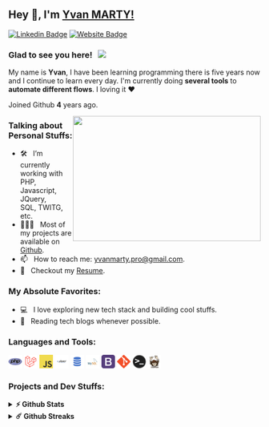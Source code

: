 ## Hey 👋, I'm [Yvan MARTY!](https://github.com/YvanMARTY/)

[![Linkedin Badge](https://img.shields.io/badge/-LinkedIn-0e76a8?style=flat-square&logo=Linkedin&logoColor=white)](https://www.linkedin.com/in/martyyvan/?locale=en_US)
[![Website Badge](https://img.shields.io/badge/Website-3b5998?style=flat-square&logo=google-chrome&logoColor=white)](https://github.com/YvanMARTY/)

### Glad to see you here! &nbsp; ![](https://visitor-badge.glitch.me/badge?page_id=yvanmarty&style=flat-square&color=0088cc)

My name is **Yvan**, I have been learning programming there is five years now and I continue to learn every day. I'm currently doing **several tools** to **automate different flows**. I loving it :heart:

Joined Github **4** years ago.

<img align="right" height="250" width="375" alt="" src="https://miro.medium.com/max/1500/0*enrI7BXUzwJEomlq.gif" />

### Talking about Personal Stuffs:

- 🛠 &nbsp; I’m currently working with PHP, Javascript, JQuery, <br /> SQL, TWITG, etc.
- 👨🏻‍💻 &nbsp; Most of my projects are available on [Github](https://github.com/YvanMARTY/).
- 📫 &nbsp; How to reach me: yvanmarty.pro@gmail.com.
- 📝 &nbsp; Checkout my [Resume](https://www.linkedin.com/in/martyyvan/?locale=en_US).

### My Absolute Favorites:

- 💻 &nbsp; I love exploring new tech stack and building cool stuffs.
- 📰 &nbsp; Reading tech blogs whenever possible.

### Languages and Tools:

<code><img height="27" src="https://raw.githubusercontent.com/github/explore/80688e429a7d4ef2fca1e82350fe8e3517d3494d/topics/php/php.png" alt="php"></code>
<code><img height="27" src="https://raw.githubusercontent.com/github/explore/80688e429a7d4ef2fca1e82350fe8e3517d3494d/topics/laravel/laravel.png" alt="laravel"></code>
<code><img height="27" src="https://raw.githubusercontent.com/github/explore/80688e429a7d4ef2fca1e82350fe8e3517d3494d/topics/javascript/javascript.png" alt="javascript"></code>
<code><img height="27" src="https://raw.githubusercontent.com/github/explore/80688e429a7d4ef2fca1e82350fe8e3517d3494d/topics/jquery/jquery.png" alt="jquery"></code>
<code><img height="27" src="https://raw.githubusercontent.com/github/explore/80688e429a7d4ef2fca1e82350fe8e3517d3494d/topics/sql/sql.png" alt="sql"></code>
<code><img height="27" src="https://raw.githubusercontent.com/github/explore/80688e429a7d4ef2fca1e82350fe8e3517d3494d/topics/mysql/mysql.png" alt="mysql"></code>
<code><img height="27" src="https://raw.githubusercontent.com/github/explore/80688e429a7d4ef2fca1e82350fe8e3517d3494d/topics/bootstrap/bootstrap.png" alt="bootstrap"></code>
<code><img height="27" src="https://raw.githubusercontent.com/devicons/devicon/master/icons/git/git-original.svg" alt="git"></code>
<code><img height="27" src="https://raw.githubusercontent.com/github/explore/80688e429a7d4ef2fca1e82350fe8e3517d3494d/topics/terminal/terminal.png" alt="terminal"></code>
<code><img height="27" src="https://raw.githubusercontent.com/github/explore/80688e429a7d4ef2fca1e82350fe8e3517d3494d/topics/composer/composer.png" alt="composer"></code>

### Projects and Dev Stuffs:

<details>	
  <summary><b>⚡ Github Stats</b></summary>
Personal :
<img height="180em" src="https://github-readme-stats.vercel.app/api?username=yvanmarty&show_icons=true&hide_border=true&&count_private=true&include_all_commits=true" />
<img height="180em" src="https://github-readme-stats.vercel.app/api/top-langs/?username=yvanmarty&exclude_repo=KNN-Image-Classification&show_icons=true&hide_border=true&layout=compact&langs_count=8"/>
  
  <br />
  Professional :
  <img height="180em" src="https://github-readme-stats.vercel.app/api?username=ChaumeilDigital&show_icons=true&hide_border=true&&count_private=true&include_all_commits=true" />
<img height="180em" src="https://github-readme-stats.vercel.app/api/top-langs/?username=ChaumeilDigital&exclude_repo=KNN-Image-Classification&show_icons=true&hide_border=true&layout=compact&langs_count=8"/>
</details>

<details>	
  <summary><b>☄️ Github Streaks</b></summary>

<img height="180em" src="https://github-readme-streak-stats.herokuapp.com/?user=yvanmarty&hide_border=true" />
</details>
